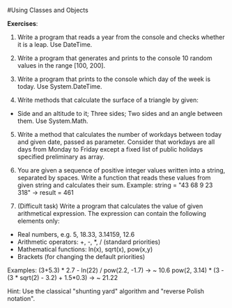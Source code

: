 #Using Classes and Objects

**Exercises**:

01. Write a program that reads a year from the console and checks whether it is a leap. Use DateTime.

02. Write a program that generates and prints to the console 10 random values in the range [100, 200].

03. Write a program that prints to the console which day of the week is today. Use System.DateTime.

04. Write methods that calculate the surface of a triangle by given:
 - Side and an altitude to it; Three sides; Two sides and an angle between them. Use System.Math.

05. Write a method that calculates the number of workdays between today and given date, passed as parameter.
Consider that workdays are all days from Monday to Friday except a fixed list of public holidays specified preliminary as array.

06. You are given a sequence of positive integer values written into a string, separated by spaces.
Write a function that reads these values from given string and calculates their sum.
Example: string = "43 68 9 23 318" -> result = 461

07. (Difficult task) Write a program that calculates the value of given arithmetical expression. The expression can contain the following elements only:
 - Real numbers, e.g. 5, 18.33, 3.14159, 12.6
 - Arithmetic operators: +, -, *, / (standard priorities)
 - Mathematical functions: ln(x), sqrt(x), pow(x,y)
 - Brackets (for changing the default priorities)

Examples:
	(3+5.3) * 2.7 - ln(22) / pow(2.2, -1.7) -> ~ 10.6
	pow(2, 3.14) * (3 - (3 * sqrt(2) - 3.2) + 1.5*0.3) -> ~ 21.22

Hint: Use the classical "shunting yard" algorithm and "reverse Polish notation".
